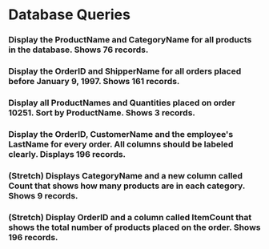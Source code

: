 # Database Queries

### Display the ProductName and CategoryName for all products in the database. Shows 76 records.
<!-- SELECT p.ProductName, c.CategoryName
from products as p
inner join categories as c
on p.CategoryID = c.CategoryID -->

### Display the OrderID and ShipperName for all orders placed before January 9, 1997. Shows 161 records.
<!-- SELECT o.OrderID, s.ShipperName
FROM Orders as o
inner join shippers as s
on o.shipperID = s.shipperID
where o.OrderDate < '1997-01-09' -->
### Display all ProductNames and Quantities placed on order 10251. Sort by ProductName. Shows 3 records.
<!-- select p.productName, o.quantity
from products as p
inner join orderDetails as o on p.productId = o.productID
where o.orderID = 10251 -->
### Display the OrderID, CustomerName and the employee's LastName for every order. All columns should be labeled clearly. Displays 196 records.
<!-- select o.orderId, c.customerName, e.lastName
from orders as o
join customers as c on o.customerId = c.customerId
join employees as e on o.employeeId = e.employeeId -->
### (Stretch)  Displays CategoryName and a new column called Count that shows how many products are in each category. Shows 9 records.
<!-- select categoryName, count(category) as count
from products
inner join categories
on products.categoryId = categories.categoryId -->
### (Stretch) Display OrderID and a  column called ItemCount that shows the total number of products placed on the order. Shows 196 records. 
<!-- select orderID, sum(quantity) as ItemCount
from orderdetails
groupByOrderId -->
